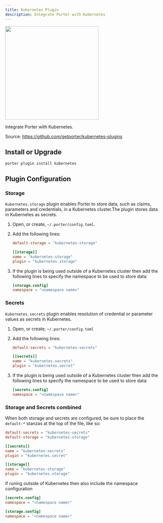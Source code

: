```yaml
---
title: Kubernetes Plugin
description: Integrate Porter with Kubernetes
---
```


<img src="/images/mixins/kubernetes.svg" class="mixin-logo" style="width: 300px"/>

Integrate Porter with Kubernetes.

Source: https://github.com/getporter/kubernetes-plugins

## Install or Upgrade

```
porter plugin install kubernetes
```

## Plugin Configuration

### Storage

`Kubernetes.storage` plugin enables Porter to store data, such as claims, parameters and credentials, in a Kubernetes cluster.The plugin stores data in Kubernetes as secrets.

1. Open, or create, `~/.porter/config.toml`.
2. Add the following lines:
   
   ```toml
   default-storage = "kubernetes-storage"

   [[storage]]
   name = "kubernetes-storage"
   plugin = "kubernetes.storage" 
   ```
3. If the plugin is being used outside of a Kubernetes cluster then add the following lines to specify the namespace to be used to store data:

   ```toml
   [storage.config]
   namespace = "<namespace name>"
   ```

### Secrets

`Kubernetes.secrets` plugin enables resolution of credential or parameter values as secrets in Kubernetes.

1. Open, or create, `~/.porter/config.toml`
2. Add the following lines:
   
   ```toml
   default-secrets = "kubernetes-secrets"

   [[secrets]]
   name = "kubernetes-secrets"
   plugin = "kubernetes.secret"
   ```
3. If the plugin is being used outside of a Kubernetes cluster then add the following lines to specify the namespace to be used to store data:
   
   ```toml
   [secrets.config]
   namespace = "<namespace name>"
   ```

### Storage and Secrets combined

When both storage and secrets are configured, be sure to place the `default-*` stanzas at the top of the file, like so:

```toml
default-secrets = "kubernetes-secrets"
default-storage = "kubernetes-storage"

[[secrets]]
name = "kubernetes-secrets"
plugin = "kubernetes.secret"

[[storage]]
name = "kubernetes-storage"
plugin = "kubernetes.storage"
```

If runing outside of Kubernetes then also include the namespace configuration

```toml
[secrets.config]
namespace = "<namespace name>"

[storage.config]
namespace = "<namespace name>"
```